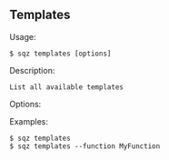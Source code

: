 
## Templates 

 
 Usage: 

    $ sqz templates [options]

 Description:

    List all available templates

 Options:


 Examples:

    $ sqz templates 
    $ sqz templates --function MyFunction

